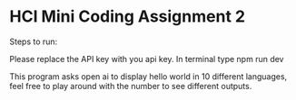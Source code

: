 # HCI Mini Coding Assignment 2

Steps to run:

Please replace the API key with you api key.
In terminal type npm run dev

This program asks open ai to display hello world in 10 different languages, feel free to play around with the number to see different outputs.